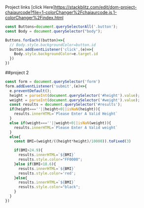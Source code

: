 Project links
[click Here]https://stackblitz.com/edit/dom-project-chaiaurcode?file=1-colorChanger%2Fchaiaurcode.js,1-colorChanger%2Findex.html

```javascript
const Buttons=document.querySelectorAll('.button');
const Body = document.querySelector("body");

Buttons.forEach((button)=>{
  // Body.style.backgroundColor=button.id
  button.addEventListener('click',(e)=>{
    Body.style.backgroundColor=e.target.id
  })  
})
```


##project 2

```javascript
const form = document.querySelector('form')
form.addEventListener('submit',(e)=>{
  e.preventDefault();
  height = parseInt(document.querySelector('#height').value);
  weight = parseInt(document.querySelector('#weight').value);
  const results = document.querySelector('#results');
  if(height===''||height<0||isNaN(height)){
    results.innerHTML=`Please Enter A Valid Height`
  }
  else if(weight===''||weight<0||isNaN(weight)){
    results.innerHTML=`Please Enter A Valid weight`
  }
  else{ 
    const BMI=(weight/((height*height)/10000)).toFixed(3)

    if(BMI>24.9){
      results.innerHTML=`${BMI}`
      results.style.color="FF0000";
    }else if(BMI<18.6){
      results.innerHTML=`${BMI}`
      results.style.color='red';
    }else{
      results.innerHTML=`${BMI}`
      results.style.color="black";
    }
  }
})
```


